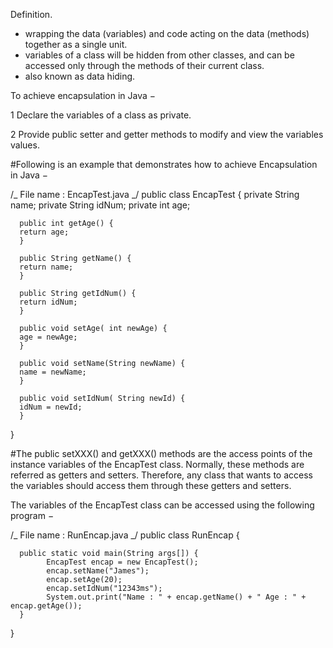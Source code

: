 Definition.

- wrapping the data (variables) and code acting on the data (methods) together as a single unit.
- variables of a class will be hidden from other classes, and can be accessed only through the methods of their current class.
- also known as data hiding.

To achieve encapsulation in Java −

1 Declare the variables of a class as private.

2 Provide public setter and getter methods to modify and view the variables values.

#Following is an example that demonstrates how to achieve Encapsulation in Java −

/_ File name : EncapTest.java _/
      public class EncapTest {
      private String name;
      private String idNum;
      private int age;

      public int getAge() {
      return age;
      }

      public String getName() {
      return name;
      }

      public String getIdNum() {
      return idNum;
      }

      public void setAge( int newAge) {
      age = newAge;
      }

      public void setName(String newName) {
      name = newName;
      }

      public void setIdNum( String newId) {
      idNum = newId;
      }

}

#The public setXXX() and getXXX() methods are the access points of the instance variables of the EncapTest class. Normally, these methods are referred as getters and setters. Therefore, any class that wants to access the variables should access them through these getters and setters.

The variables of the EncapTest class can be accessed using the following program −

/_ File name : RunEncap.java _/
public class RunEncap {

      public static void main(String args[]) {
            EncapTest encap = new EncapTest();
            encap.setName("James");
            encap.setAge(20);
            encap.setIdNum("12343ms");
            System.out.print("Name : " + encap.getName() + " Age : " + encap.getAge());
      }
}
